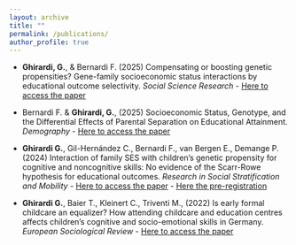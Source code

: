 ```yaml
---
layout: archive
title: ""
permalink: /publications/
author_profile: true
---
```



- **Ghirardi, G.**, & Bernardi F. (2025) Compensating or boosting genetic propensities? Gene-family socioeconomic status interactions by educational outcome selectivity. _Social Science Research_ - [Here to access the paper](https://www.sciencedirect.com/science/article/pii/S0049089X25000353)

- Bernardi F. & **Ghirardi, G.**, (2025) Socioeconomic Status, Genotype, and the Differential Effects of Parental Separation on Educational Attainment. _Demography_ - [Here to access the paper](https://doi.org/10.1215/00703370-11968557)

- **Ghirardi G.**,  Gil-Hernández C., Bernardi F., van Bergen E., Demange P. (2024)
Interaction of family SES with children’s genetic propensity for cognitive and noncognitive skills: No evidence of the Scarr-Rowe hypothesis for educational outcomes. _Research in Social Stratification and Mobility_ - [Here to access the paper](https://www.sciencedirect.com/science/article/pii/S0276562424000738?ref=cra_js_challenge&fr=RR-1) -  [Here the pre-registration](https://archive.org/details/osf-registrations-g68x9-v1)

- **Ghirardi G.**, Baier T., Kleinert C., Triventi M., (2022) Is early formal childcare an equalizer?
How attending childcare and education centres affects children’s cognitive and socio-emotional skills in Germany. _European Sociological Review_ - [Here to access the paper](https://academic.oup.com/esr/advance-article-abstract/doi/10.1093/esr/jcac048/6786025?redirectedFrom=fulltext&login=true)


